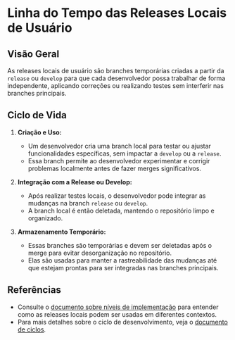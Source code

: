 # Linha do Tempo das Releases Locais de Usuário

## Visão Geral

As releases locais de usuário são branches temporárias criadas a partir da `release` ou `develop` para que cada desenvolvedor possa trabalhar de forma independente, aplicando correções ou realizando testes sem interferir nas branches principais.

## Ciclo de Vida

1. **Criação e Uso:**
   - Um desenvolvedor cria uma branch local para testar ou ajustar funcionalidades específicas, sem impactar a `develop` ou a `release`.
   - Essa branch permite ao desenvolvedor experimentar e corrigir problemas localmente antes de fazer merges significativos.

2. **Integração com a Release ou Develop:**
   - Após realizar testes locais, o desenvolvedor pode integrar as mudanças na branch `release` ou `develop`.
   - A branch local é então deletada, mantendo o repositório limpo e organizado.

3. **Armazenamento Temporário:**
   - Essas branches são temporárias e devem ser deletadas após o merge para evitar desorganização no repositório.
   - Elas são usadas para manter a rastreabilidade das mudanças até que estejam prontas para ser integradas nas branches principais.

## Referências

- Consulte o [documento sobre níveis de implementação](./docs/pt-br/levels/simple.md) para entender como as releases locais podem ser usadas em diferentes contextos.
- Para mais detalhes sobre o ciclo de desenvolvimento, veja o [documento de ciclos](./docs/pt-br/cycles/development.md).
